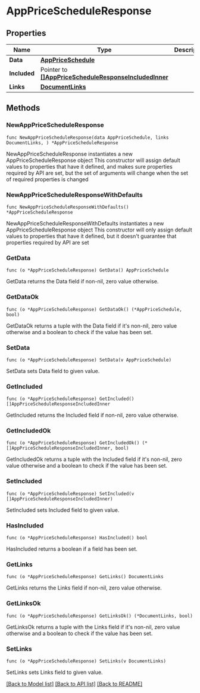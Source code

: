 # AppPriceScheduleResponse

## Properties

Name | Type | Description | Notes
------------ | ------------- | ------------- | -------------
**Data** | [**AppPriceSchedule**](AppPriceSchedule.md) |  | 
**Included** | Pointer to [**[]AppPriceScheduleResponseIncludedInner**](AppPriceScheduleResponseIncludedInner.md) |  | [optional] 
**Links** | [**DocumentLinks**](DocumentLinks.md) |  | 

## Methods

### NewAppPriceScheduleResponse

`func NewAppPriceScheduleResponse(data AppPriceSchedule, links DocumentLinks, ) *AppPriceScheduleResponse`

NewAppPriceScheduleResponse instantiates a new AppPriceScheduleResponse object
This constructor will assign default values to properties that have it defined,
and makes sure properties required by API are set, but the set of arguments
will change when the set of required properties is changed

### NewAppPriceScheduleResponseWithDefaults

`func NewAppPriceScheduleResponseWithDefaults() *AppPriceScheduleResponse`

NewAppPriceScheduleResponseWithDefaults instantiates a new AppPriceScheduleResponse object
This constructor will only assign default values to properties that have it defined,
but it doesn't guarantee that properties required by API are set

### GetData

`func (o *AppPriceScheduleResponse) GetData() AppPriceSchedule`

GetData returns the Data field if non-nil, zero value otherwise.

### GetDataOk

`func (o *AppPriceScheduleResponse) GetDataOk() (*AppPriceSchedule, bool)`

GetDataOk returns a tuple with the Data field if it's non-nil, zero value otherwise
and a boolean to check if the value has been set.

### SetData

`func (o *AppPriceScheduleResponse) SetData(v AppPriceSchedule)`

SetData sets Data field to given value.


### GetIncluded

`func (o *AppPriceScheduleResponse) GetIncluded() []AppPriceScheduleResponseIncludedInner`

GetIncluded returns the Included field if non-nil, zero value otherwise.

### GetIncludedOk

`func (o *AppPriceScheduleResponse) GetIncludedOk() (*[]AppPriceScheduleResponseIncludedInner, bool)`

GetIncludedOk returns a tuple with the Included field if it's non-nil, zero value otherwise
and a boolean to check if the value has been set.

### SetIncluded

`func (o *AppPriceScheduleResponse) SetIncluded(v []AppPriceScheduleResponseIncludedInner)`

SetIncluded sets Included field to given value.

### HasIncluded

`func (o *AppPriceScheduleResponse) HasIncluded() bool`

HasIncluded returns a boolean if a field has been set.

### GetLinks

`func (o *AppPriceScheduleResponse) GetLinks() DocumentLinks`

GetLinks returns the Links field if non-nil, zero value otherwise.

### GetLinksOk

`func (o *AppPriceScheduleResponse) GetLinksOk() (*DocumentLinks, bool)`

GetLinksOk returns a tuple with the Links field if it's non-nil, zero value otherwise
and a boolean to check if the value has been set.

### SetLinks

`func (o *AppPriceScheduleResponse) SetLinks(v DocumentLinks)`

SetLinks sets Links field to given value.



[[Back to Model list]](../README.md#documentation-for-models) [[Back to API list]](../README.md#documentation-for-api-endpoints) [[Back to README]](../README.md)


